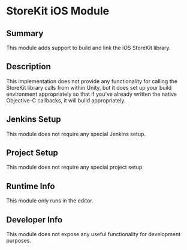 StoreKit iOS Module
=============

## Summary

This module adds support to build and link the iOS StoreKit library.

## Description

This implementation does not provide any functionality for calling the StoreKit library calls from within Unity, but it does set up your build environment appropriately so that if you've already written the native Objective-C callbacks, it will build appropriately.

## Jenkins Setup

This module does not require any special Jenkins setup.

## Project Setup

This module does not require any special project setup.

## Runtime Info

This module only runs in the editor.

## Developer Info

This module does not expose any useful functionality for development purposes.